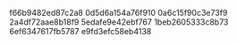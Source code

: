 f66b9482ed87c2a8
0d5d6a154a76f910
0a6c15f90c3e73f9
2a4df72aae8b18f9
5edafe9e42ebf767
1beb2605333c8b73
6ef6347617fb5787
e9fd3efc58eb4138
